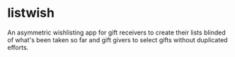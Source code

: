 # listwish
An asymmetric wishlisting app for gift receivers to create their lists blinded of what's been taken so far and gift givers to select gifts without duplicated efforts. 
